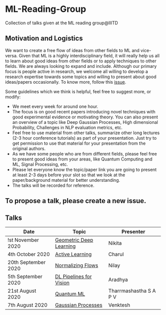 # ML-Reading-Group
Collection of talks given at the ML reading group@IIITD

## Motivation and Logistics

We want to create a free flow of ideas from other fields to ML and vice-versa. Given that ML is a highly interdisciplinary field, it will really help us all to learn about good ideas from other fields or to apply techniques to other fields. 
We are always looking to expand and include. Although our primary focus is people active in research, we welcome all willing to develop a research expertise towards some topics and willing to present about good ideas/papers occasionally. To know more, follow this [issue](https://github.com/mohitsharma29/ML-Reading-Group/issues/1).

Some guidelines which we think is helpful, feel free to suggest more, or modify:
- We meet every week for around one hour.
- The focus is on good recent papers introducing novel techniques with good experimental evidence or motivating theory. You can also present an overview of a topic like Deep Gaussian Processes, High dimensional Probability, Challenges in NLP evaluation metrics, etc.
- Feel free to use material from other talks, summarize other long lectures (2-3 hour conference tutorials) as part of your presentation. Just try to get permission to use that material for your presentation from the original authors.
- As we have some people who are from different fields, please feel free to present good ideas from your areas, like Quantum Computing and ML, Signal Processing, etc.
- Please let everyone know the topic/paper link you are going to present at least 2-3 days before your slot so that we look at the paper/background material for
better understanding.
- The talks will be recorded for reference.


## To propose a talk, please create a new issue. 

## Talks

| Date  | Topic | Presenter  |
| ------------- | ------------- | ------------- |
| !st November 2020 | [Geometric Deep Learning](https://github.com/mohitsharma29/ML-Reading-Group/issues/7) | Nikita |
| 4th October 2020 | [Active Learning](https://github.com/mohitsharma29/ML-Reading-Group/issues/8) | Charul |
| 20th September 2020 | [Normalizing Flows](https://github.com/mohitsharma29/ML-Reading-Group/issues/6) | Nilay |
| 5th September 2020 | [DL Pipelines for Vision](https://github.com/mohitsharma29/ML-Reading-Group/issues/4) | Aradhya |
| 21st August 2020 | [Quantum ML](https://github.com/mohitsharma29/ML-Reading-Group/issues/2) | Tharrmashastha S A P V |
| 7th August 2020 | [Gaussian Processes](https://github.com/mohitsharma29/ML-Reading-Group/issues/3) | Venktesh |
